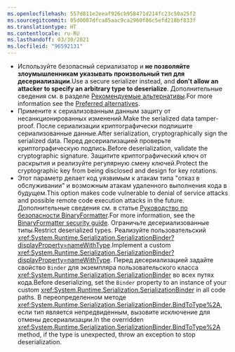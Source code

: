 ```yaml
---
ms.openlocfilehash: 557d811e2eeaf926cb958471d214fc23c50a25f2
ms.sourcegitcommit: 05d0087dfca85aac9ca2960f86c5efd218bf833f
ms.translationtype: HT
ms.contentlocale: ru-RU
ms.lasthandoff: 03/30/2021
ms.locfileid: "96592131"
---
```

- <span data-ttu-id="2263f-101">Используйте безопасный сериализатор и **не позволяйте злоумышленникам указывать произвольный тип для десериализации**.</span><span class="sxs-lookup"><span data-stu-id="2263f-101">Use a secure serializer instead, and **don't allow an attacker to specify an arbitrary type to deserialize**.</span></span> <span data-ttu-id="2263f-102">Дополнительные сведения см. в разделе [Рекомендуемые альтернативы](/dotnet/standard/serialization/binaryformatter-security-guide#preferred-alternatives).</span><span class="sxs-lookup"><span data-stu-id="2263f-102">For more information see the [Preferred alternatives](/dotnet/standard/serialization/binaryformatter-security-guide#preferred-alternatives).</span></span>
- <span data-ttu-id="2263f-103">Примените к сериализованным данным защиту от несанкционированных изменений.</span><span class="sxs-lookup"><span data-stu-id="2263f-103">Make the serialized data tamper-proof.</span></span> <span data-ttu-id="2263f-104">После сериализации криптографически подпишите сериализованные данные.</span><span class="sxs-lookup"><span data-stu-id="2263f-104">After serialization, cryptographically sign the serialized data.</span></span> <span data-ttu-id="2263f-105">Перед десериализацией проверьте криптографическую подпись.</span><span class="sxs-lookup"><span data-stu-id="2263f-105">Before deserialization, validate the cryptographic signature.</span></span> <span data-ttu-id="2263f-106">Защитите криптографический ключ от раскрытия и реализуйте регулярную смену ключей.</span><span class="sxs-lookup"><span data-stu-id="2263f-106">Protect the cryptographic key from being disclosed and design for key rotations.</span></span>
- <span data-ttu-id="2263f-107">Этот параметр делает код уязвимым к атакам типа "отказ в обслуживании" и возможным атакам удаленного выполнения кода в будущем.</span><span class="sxs-lookup"><span data-stu-id="2263f-107">This option makes code vulnerable to denial of service attacks and possible remote code execution attacks in the future.</span></span> <span data-ttu-id="2263f-108">Дополнительные сведения см. в статье [Руководство по безопасности BinaryFormatter](/dotnet/standard/serialization/binaryformatter-security-guide).</span><span class="sxs-lookup"><span data-stu-id="2263f-108">For more information, see the [BinaryFormatter security guide](/dotnet/standard/serialization/binaryformatter-security-guide).</span></span> <span data-ttu-id="2263f-109">Ограничьте десериализованные типы.</span><span class="sxs-lookup"><span data-stu-id="2263f-109">Restrict deserialized types.</span></span> <span data-ttu-id="2263f-110">Реализуйте пользовательский <xref:System.Runtime.Serialization.SerializationBinder?displayProperty=nameWithType>.</span><span class="sxs-lookup"><span data-stu-id="2263f-110">Implement a custom <xref:System.Runtime.Serialization.SerializationBinder?displayProperty=nameWithType>.</span></span> <span data-ttu-id="2263f-111">Перед десериализацией задайте свойство `Binder` для экземпляра пользовательского класса <xref:System.Runtime.Serialization.SerializationBinder> во всех путях кода.</span><span class="sxs-lookup"><span data-stu-id="2263f-111">Before deserializing, set the `Binder` property to an instance of your custom <xref:System.Runtime.Serialization.SerializationBinder> in all code paths.</span></span> <span data-ttu-id="2263f-112">В переопределенном методе <xref:System.Runtime.Serialization.SerializationBinder.BindToType%2A>, если тип является непредвиденным, вызовите исключение для отмены десериализации.</span><span class="sxs-lookup"><span data-stu-id="2263f-112">In the overridden <xref:System.Runtime.Serialization.SerializationBinder.BindToType%2A> method, if the type is unexpected, throw an exception to stop deserialization.</span></span>
